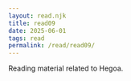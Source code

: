 ```yaml
---
layout: read.njk
title: read09
date: 2025-06-01
tags: read
permalink: /read/read09/
---
```



Reading material related to Hegoa.
